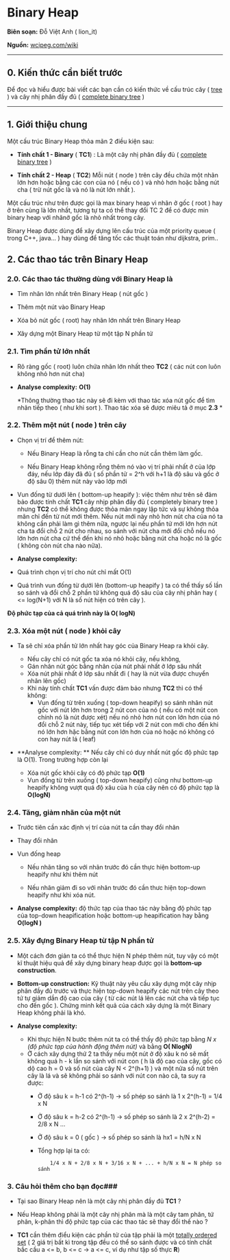 # Binary Heap

**Biên soạn:** Đỗ Việt Anh ( lion_it)

**Nguồn:** [wcipeg.com/wiki](http://wcipeg.com/wiki/Binary_heap)

---- 

## 0. Kiến thức cần biết trước

Để đọc và hiểu được bài viết các bạn cần có kiến thức về cấu trúc cây ( [tree](http://wcipeg.com/wiki/Tree) ) và cây nhị phân đầy đủ ( [complete binary tree](http://wcipeg.com/wiki/Tree#Binary_and_k-ary_trees) )

----

## 1. Giới thiệu chung
Một cấu trúc Binary Heap thỏa mãn 2 điều kiện sau:

   * **Tính chất 1 - Binary** ( **TC1**) : Là một cây nhị phân đầy đủ ( [complete binary tree](http://wcipeg.com/wiki/Tree#Binary_and_k-ary_trees) )

   * **Tính chất 2 - Heap** ( **TC2**) Mỗi nút ( node ) trên cây đều chứa một nhãn lớn hơn hoặc bằng các con của nó ( nếu có ) và nhỏ hơn hoặc bằng nút cha ( trừ nút gốc là và nó là nút lớn nhất ).

Một cấu trúc như trên được gọi là max binary heap vì nhãn ở gốc ( root ) hay ở trên cùng là lớn nhất, tương tự ta có thể thay đổi TC 2 để có được min binary heap với nhãnở gốc là nhỏ nhất trong cây.

Binary Heap được dùng để xây dựng lên cấu trúc của một priority queue ( trong C++, java... ) hay dùng để tăng tốc các thuật toán như dijkstra, prim..

## 2. Các thao tác trên Binary Heap

### 2.0. Các thao tác thường dùng với Binary Heap là 

* Tìm nhãn lớn nhất trên Binary Heap ( nút gốc )

* Thêm một nút vào Binary Heap

* Xóa bỏ nút gốc ( root) hay nhãn lớn nhất trên Binary Heap

* Xây dựng một Binary Heap từ một tập N phần tử


### 2.1. Tìm phần tử lớn nhất

* Rõ ràng gốc ( root) luôn chứa nhãn lớn nhất theo **TC2** ( các nút con luôn không nhỏ hơn nút cha) 

* **Analyse complexity:** **O(1)**

  *Thông thường thao tác này sẽ đi kèm với thao tác xóa nút gốc để tìm nhãn tiếp theo ( như khi sort ). Thao tác xóa sẽ được miêu tả ở mục **2.3** *


### 2.2. Thêm một nút ( node ) trên cây
* Chọn vị trí để thêm nút:

    * Nếu Binary Heap là rỗng ta chỉ cần cho nút cần thêm làm gốc.

    * Nếu Binary Heap không rỗng thêm nó vào vị trí phải nhất ở của lớp đáy, nếu lớp đáy đã đủ ( số phần tử = 2^h với h+1 là độ sâu và gốc ở độ sâu 0) thêm nút này vào lớp mới

* Vun đống từ dưới lên ( bottom-up heapify ): việc thêm như trên sẽ đảm bảo được tính chất **TC1** cây nhịp phân đầy đủ ( completely binary tree ) nhưng **TC2** có thể không được thỏa mãn ngay lập tức và sự không thỏa mãn chỉ đến từ nút mới thêm. Nếu nút mới này nhỏ hơn nút cha của nó ta không cần phải làm gì thêm nữa, ngược lại nếu phần tử mới lớn hơn nút cha ta đổi chỗ 2 nút cho nhau, so sánh với nút cha mới đổi chỗ nếu nó lớn hơn nút cha cứ thế đến khi nó nhỏ hoặc bằng nút cha hoặc nó là gốc ( không còn nút cha nào nữa).

* **Analyse complexity:** 
 * Quá trình chọn vị trí cho nút chỉ mất O(1)
 * Quá trình vun đống từ dưới lên (bottom-up heapify ) ta có thể thấy số lần so sánh và đổi chỗ 2 phần tử không quá độ sâu của cây nhị phân hay ( <= log(N+1) với N là số nút hiện có trên cây ). 
 
 **Độ phức tạp của cả quá trình này là O( logN)**

### 2.3. Xóa một nút ( node ) khỏi cây

* Ta sẽ chỉ xóa phần tử lớn nhất hay góc của Binary Heap ra khỏi cây. 
     * Nếu cây chỉ có nút gốc ta xóa nó khỏi cây, nếu không,
     * Gán nhãn nút góc bằng nhãn của nút phải nhất ở lớp sâu nhất
     * Xóa nút phải nhất ở lớp sâu nhất đi ( hay là nút vừa được chuyển nhãn lên gốc)
     * Khi này tính chất **TC1** vấn được đảm bảo nhưng **TC2** thì có thể không:
        * Vun đống từ trên xuống ( top-down heapify) 
so sánh nhãn nút gốc với nút lớn hơn trong 2 nút con của nó ( nếu có một nút con chính nó là nút được xét) nếu nó nhỏ hơn nút con lớn hơn của nó đổi chỗ 2 nút này, tiếp tục xét tiếp với 2 nút con mới cho đến khi nó lớn hơn hặc bằng nút con lớn hơn của nó hoặc nó không có con hay nút lá ( leaf)

* **Analyse complexity: ** Nếu cây chỉ có duy nhất nút gốc độ phức tạp là O(1). Trong trường hợp còn lại 
    * Xóa nút gốc khỏi cây có độ phức tạp **O(1)**
    * Vun đống từ trên xuống ( top-down heapify) cũng như bottom-up heapify không vượt quá độ xâu của h của cây nên có độ phức tạp là **O(logN)**


### 2.4. Tăng, giảm nhãn của một nút

* Trước tiên cần xác định vị trí của nút ta cần thay đổi nhãn
* Thay đổi nhãn
* Vun đống heap
    * Nếu nhãn tăng so với nhãn trước đó cần thực hiện bottom-up heapify như khi thêm nút
 
    * Nếu nhãn giảm đi so với nhãn trước đó cần thưc hiện top-down heapify như khi xóa nút.


* **Analyse complexity:** độ thức tạp của thao tác này bằng độ phức tạp của top-down heapification hoặc bottom-up heapification hay bằng **O(logN )**


### 2.5. Xây đựng Binary Heap từ tập N phần tử

* Một cách đơn giản ta có thể thực hiện N phép thêm nút, tuy vậy có một kĩ thuật hiệu quả để xây dựng binary heap được gọi là **bottom-up construction**.
* **Bottom-up construction:** Kỹ thuật này yêu cầu xây dựng một cây nhịp phân đầy đủ trước và thực hiện top-down heapify các nút trên cây theo tứ tự giảm dần độ cao của cây ( từ các nút lá lên các nút cha và tiếp tục cho đến gốc ). Chứng minh kết quả của cách xây dựng là một Binary Heap không phải là khó.

* **Analyse complexity:**

   * Khi thực hiện N bước thêm nút ta có thể thấy độ phức tạp bằng *N x (độ phức tạp của hành động thêm nút)*  và bằng **O( NlogN)**
   * Ở cách xây dựng thứ 2 ta thấy nếu một nút ở độ xâu k nó sẽ mất không quá h - k lần so sánh với nút con ( h là độ cao của cây, gốc có dộ cao h = 0 và số nút của cây N < 2^(h+1) ) và một nửa số nút trên cây là lá và sẽ không phải so sánh với nút con nào cả, ta suy ra được:
      * Ở độ sâu k = h-1 có 2^(h-1) -> số phép so sánh là 1 x 2^(h-1) = 1/4 x N
      * Ở độ sâu k = h-2 có 2^(h-1) -> số phép so sánh là 2 x 2^(h-2) = 2/8 x N
    ...
      * Ở độ sâu k = 0 ( gốc ) -> số phép so sánh là hx1 = h/N x N

      * Tổng hợp lại ta có:
   
                1/4 x N + 2/8 x N + 3/16 x N + ... + h/N x N = N phép so sánh

### 3. Câu hỏi thêm cho bạn đọc###

* Tại sao Binary Heap nên là một cây nhị phân đầy đủ **TC1** ?

* Nếu Heap không phải là một cây nhị phân mà là một cây tam phân, tứ phân, k-phân thì độ phức tạp của các thao tác sẽ thay đổi thế nào ?

* **TC1** cần thêm điểu kiện các phần tử của tập phải là một [totally ordered set](http://wcipeg.com/wiki/Partial_order#Total_order) ( 2 giá trị bất kì trong tập đều có thể so sánh được và có tính chất bắc cầu a <= b, b <= c -> a <= c, ví dụ như tập số thực **R**)
